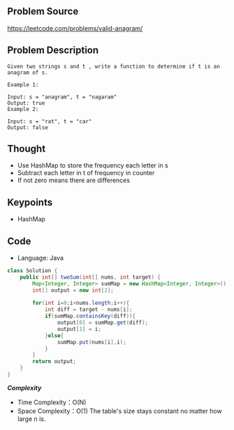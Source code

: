 ## Problem Source
https://leetcode.com/problems/valid-anagram/

## Problem Description
```
Given two strings s and t , write a function to determine if t is an anagram of s.

Example 1:

Input: s = "anagram", t = "nagaram"
Output: true
Example 2:

Input: s = "rat", t = "car"
Output: false
```

## Thought
- Use HashMap to store the frequency each letter in s 
- Subtract each letter in t of frequency in counter
- If not zero means there are differences

## Keypoints
- HashMap


## Code
* Language: Java

```Java
class Solution {
    public int[] twoSum(int[] nums, int target) {
        Map<Integer, Integer> sumMap = new HashMap<Integer, Integer>();
        int[] output = new int[2];
        
        for(int i=0;i<nums.length;i++){
            int diff = target - nums[i];
            if(sumMap.containsKey(diff)){
                output[0] = sumMap.get(diff);
                output[1] = i;
            }else{
                sumMap.put(nums[i],i);
            }
        }
        return output;
    }
}
```

***Complexity***

- Time Complexity：O(N)
- Space Complexity：O(1)  The table's size stays constant no matter how large n is.
